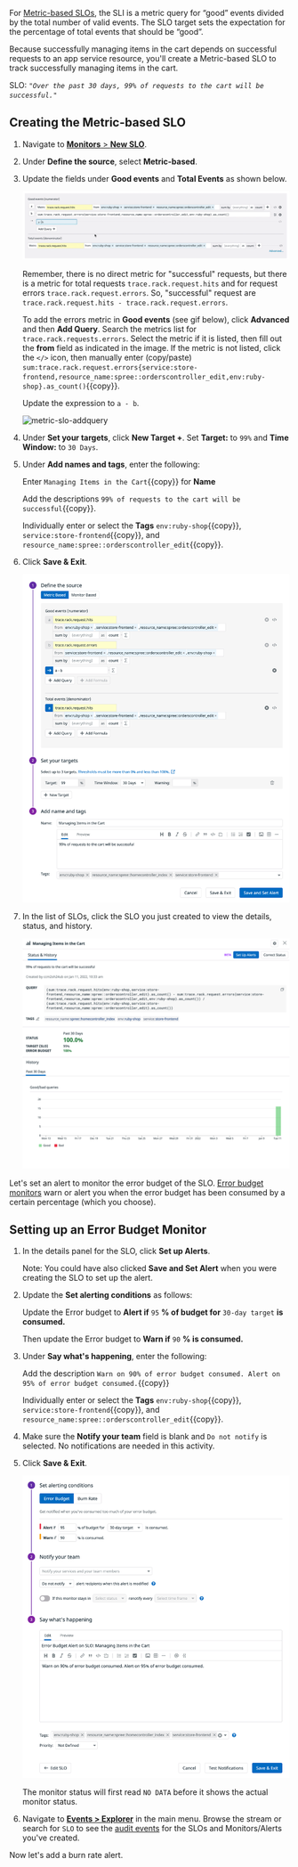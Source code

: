 For <a href="https://docs.datadoghq.com/monitors/service_level_objectives/metric/" target="_blank">Metric-based SLOs</a>, the SLI is a metric query for “good” events divided by the total number of valid events. The SLO target sets the expectation for the percentage of total events that should be “good”.

Because successfully managing items in the cart depends on successful requests to an app service resource,  you'll create a Metric-based SLO to track successfully managing items in the cart.

SLO:
*`"Over the past 30 days, 99% of requests to the cart will be successful."`*

## Creating the Metric-based SLO

1. Navigate to <a href="https://app.datadoghq.com/slo/new" target="_datadog">**Monitors** > **New SLO**</a>.

2. Under **Define the source**, select **Metric-based**.

3. Update the fields under **Good events** and **Total Events** as shown below.

   ![metric-slo-sli](./assets/metric-slo-sli.png)

   Remember, there is no direct metric for "successful" requests, but there is a metric for total requests `trace.rack.request.hits` and for request errors `trace.rack.request.errors`. So, "successful" request are `trace.rack.request.hits - trace.rack.request.errors`. 
   
   To add the errors metric in **Good events** (see gif below), click **Advanced** and then **Add Query**. Search the metrics list for `trace.rack.requests.errors`. Select the metric if it is listed, then fill out the **from** field as indicated in the image. If the metric is not listed, click the `</>` icon, then manually enter (copy/paste) `sum:trace.rack.request.errors{service:store-frontend,resource_name:spree::orderscontroller_edit,env:ruby-shop}.as_count()`{{copy}}.

   Update the expression to `a - b`.

   ![metric-slo-addquery](./assets/metric-slo-addquery.gif) 

3. Under **Set your targets**, click **New Target +**. Set **Target:** to `99%` and **Time Window:** to `30 Days`.

4. Under **Add names and tags**, enter the following:

   Enter `Managing Items in the Cart`{{copy}} for **Name**
   
   Add the descriptions `99% of requests to the cart will be successful`{{copy}}.
   
   Individually enter or select the **Tags** `env:ruby-shop`{{copy}}, `service:store-frontend`{{copy}}, and `resource_name:spree::orderscontroller_edit`{{copy}}.

5. Click **Save & Exit**.

   ![metric-slo-create](./assets/metric-slo-create.png) 

6. In the list of SLOs, click the SLO you just created to view the details, status, and history.

   ![metric-slo-new](./assets/metric-slo-new.png) 

Let's set an alert to monitor the error budget of the SLO. <a href="https://docs.datadoghq.com/monitors/service_level_objectives/error_budget/" target="_blank">Error budget monitors</a> warn or alert you when the error budget has been consumed by a certain percentage (which you choose).

## Setting up an Error Budget Monitor

1. In the details panel for the SLO, click **Set up Alerts**.

   Note: You could have also clicked **Save and Set Alert** when you were creating the SLO to set up the alert.

2. Update the **Set alerting conditions** as follows:

   Update the Error budget to **Alert if** `95` **% of budget for** `30-day target` **is consumed.** 
   
   Then update the Error budget to **Warn if** `90` **% is consumed.**

3. Under **Say what's happening**, enter the following:

   Add the description `Warn on 90% of error budget consumed. Alert on 95% of error budget consumed.`{{copy}}

   Individually enter or select the **Tags** `env:ruby-shop`{{copy}}, `service:store-frontend`{{copy}}, and `resource_name:spree::orderscontroller_edit`{{copy}}.

4. Make sure the **Notify your team** field is blank and `Do not notify` is selected. No notifications are needed in this activity.

5. Click **Save & Exit**.

   ![errorbudget-monitor-create](./assets/errorbudget-monitor-create.png)   

   The monitor status will first read `NO DATA` before it shows the actual monitor status. 

6. Navigate to <a href="https://app.datadoghq.com/event/explorer" target="_datadog">**Events > Explorer**</a> in the main menu. Browse the stream or search for `SLO` to see the <a href="https://docs.datadoghq.com/monitors/service_level_objectives/#slo-audit-events" target="_blank">audit events</a> for the SLOs and Monitors/Alerts you've created.

Now let's add a burn rate alert.